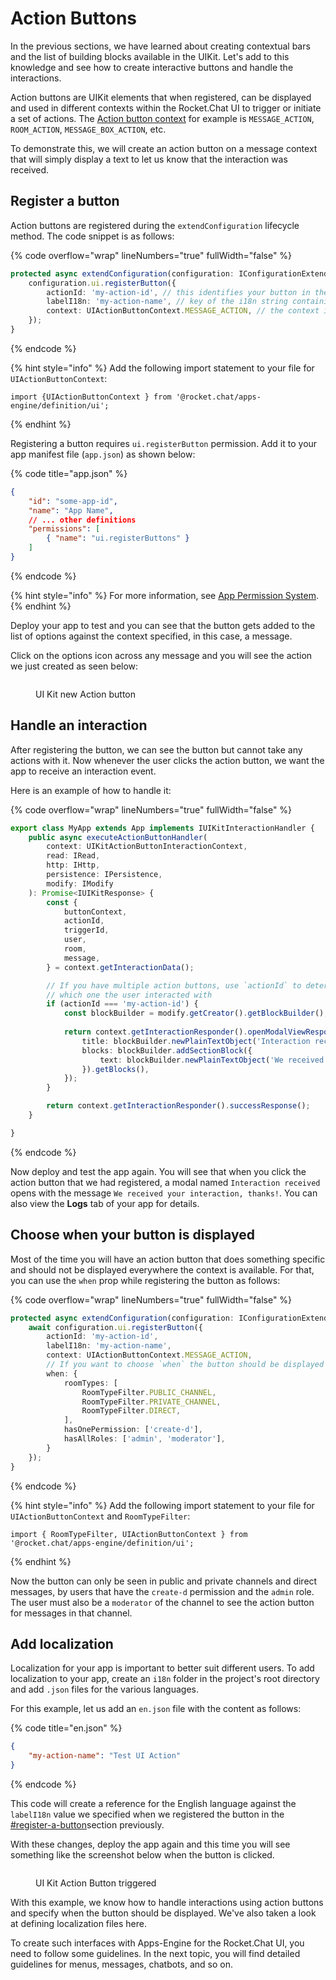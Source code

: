 # Action Buttons

In the previous sections, we have learned about creating contextual bars and the list of building blocks available in the UIKit. Let's add to this knowledge and see how to create interactive buttons and handle the interactions.

Action buttons are UIKit elements that when registered, can be displayed and used in different contexts within the Rocket.Chat UI to trigger or initiate a set of actions. The [Action button context](https://rocketchat.github.io/Rocket.Chat.Apps-engine/enums/ui\_UIActionButtonContext.UIActionButtonContext.html) for example is `MESSAGE_ACTION`, `ROOM_ACTION`, `MESSAGE_BOX_ACTION`, etc.

To demonstrate this, we will create an action button on a message context that will simply display a text to let us know that the interaction was received.

## Register a button

Action buttons are registered during the `extendConfiguration` lifecycle method. The code snippet is as follows:

{% code overflow="wrap" lineNumbers="true" fullWidth="false" %}
```typescript
protected async extendConfiguration(configuration: IConfigurationExtend, environmentRead: IEnvironmentRead): Promise<void> {
    configuration.ui.registerButton({
        actionId: 'my-action-id', // this identifies your button in the interaction event
        labelI18n: 'my-action-name', // key of the i18n string containing the name of the button
        context: UIActionButtonContext.MESSAGE_ACTION, // the context in which the action button will be displayed on the UI
    });
}
```
{% endcode %}

{% hint style="info" %}
Add the following import statement to your file for `UIActionButtonContext`:

```
import {UIActionButtonContext } from '@rocket.chat/apps-engine/definition/ui';

```
{% endhint %}

Registering a button requires `ui.registerButton` permission. Add it to your app manifest file (`app.json`) as shown below:

{% code title="app.json" %}
```json
{
    "id": "some-app-id",
    "name": "App Name",
    // ... other definitions
    "permissions": [
        { "name": "ui.registerButtons" }
    ]
}
```
{% endcode %}

{% hint style="info" %}
For more information, see [App Permission System](../../app-permission-system.md).
{% endhint %}

Deploy your app to test and you can see that the button gets added to the list of options against the context specified, in this case, a message.

Click on the options icon across any message and you will see the action we just created as seen below:

<figure><img src="../../../.gitbook/assets/UI Kit new Action Button" alt=""><figcaption><p>UI Kit new Action button</p></figcaption></figure>

## Handle an interaction

After registering the button, we can see the button but cannot take any actions with it. Now whenever the user clicks the action button, we want the app to receive an interaction event.

Here is an example of how to handle it:

{% code overflow="wrap" lineNumbers="true" fullWidth="false" %}
```typescript
export class MyApp extends App implements IUIKitInteractionHandler {
    public async executeActionButtonHandler(
        context: UIKitActionButtonInteractionContext,
        read: IRead,
        http: IHttp,
        persistence: IPersistence,
        modify: IModify
    ): Promise<IUIKitResponse> {
        const { 
            buttonContext, 
            actionId, 
            triggerId, 
            user, 
            room, 
            message,
        } = context.getInteractionData();

        // If you have multiple action buttons, use `actionId` to determine 
        // which one the user interacted with
        if (actionId === 'my-action-id') {
            const blockBuilder = modify.getCreator().getBlockBuilder();
            
            return context.getInteractionResponder().openModalViewResponse({
                title: blockBuilder.newPlainTextObject('Interaction received'),
                blocks: blockBuilder.addSectionBlock({
                    text: blockBuilder.newPlainTextObject('We received your interaction, thanks!')
                }).getBlocks(),
            });
        }

        return context.getInteractionResponder().successResponse();
    }

}
```
{% endcode %}

Now deploy and test the app again. You will see that when you click the action button that we had registered, a modal named `Interaction received` opens with the message `We received your interaction, thanks!`. You can also view the **Logs** tab of your app for details.

## Choose when your button is displayed

Most of the time you will have an action button that does something specific and should not be displayed everywhere the context is available. For that, you can use the `when` prop while registering the button as follows:

{% code overflow="wrap" lineNumbers="true" fullWidth="false" %}
```typescript
protected async extendConfiguration(configuration: IConfigurationExtend, environmentRead: IEnvironmentRead): Promise<void> {
    await configuration.ui.registerButton({
        actionId: 'my-action-id',
        labelI18n: 'my-action-name',
        context: UIActionButtonContext.MESSAGE_ACTION,
        // If you want to choose `when` the button should be displayed
        when: {
            roomTypes: [
                RoomTypeFilter.PUBLIC_CHANNEL, 
                RoomTypeFilter.PRIVATE_CHANNEL, 
                RoomTypeFilter.DIRECT,
            ],
            hasOnePermission: ['create-d'],
            hasAllRoles: ['admin', 'moderator'],
        }
    });
}
```
{% endcode %}

{% hint style="info" %}
Add the following import statement to your file for `UIActionButtonContext` and `RoomTypeFilter`:

```
import { RoomTypeFilter, UIActionButtonContext } from '@rocket.chat/apps-engine/definition/ui';
```
{% endhint %}

Now the button can only be seen in public and private channels and direct messages, by users that have the `create-d` permission and the `admin` role. The user must also be a `moderator` of the channel to see the action button for messages in that channel.&#x20;

## Add localization

Localization for your app is important to better suit different users. To add localization to your app, create an `i18n` folder in the project's root directory and add `.json` files for the various languages.

For this example, let us add an `en.json` file with the content as follows:

{% code title="en.json" %}
```json
{
    "my-action-name": "Test UI Action"
}
```
{% endcode %}

This code will create a reference for the English language against the `labelI18n` value we specified when we registered the button in the [#register-a-button](action-buttons.md#register-a-button "mention")section previously.

With these changes, deploy the app again and this time you will see something like the screenshot below when the button is clicked.

<figure><img src="../../../.gitbook/assets/UI Kit Action Button triggered" alt=""><figcaption><p>UI Kit Action Button triggered</p></figcaption></figure>

With this example, we know how to handle interactions using action buttons and specify when the button should be displayed. We've also taken a look at defining localization files here.&#x20;

To create such interfaces with Apps-Engine for the Rocket.Chat UI, you need to follow some guidelines. In the next topic, you will find detailed guidelines for menus, messages, chatbots, and so on.
